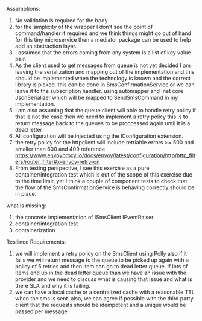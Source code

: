 Assumptions:
1) No validation is required for the body
2) for the simplicity of the wrapper I don't see the point of command/handler if required and we think things might go out of hand for this tiny microservice then a mediator package can be used to help add an abstraction layer.
3) I assumed that the errors coming from any system is a list of key value pair.
4) As the client used to get messages from queue is not yet decided I am leaving the serialization and mapping out of the implementation and this should be implemented when the technology is known and the correct library is picked. this can be done in SmsConfirmationService or we can leave it to the subscription handler. using automapper and .net core JsonSerializer which will be mapped to SendSmsCommand in my implementation.
5) I am also assuming that the queue client will able to handle retry policy if that is not the case then we need to implement a retry policy this is to return message back to the queues to be proccessed again until it is a dead letter
6) All configuration will be injected using the IConfiguration extension.
7) the retry policy for the httpclient will include retriable errors >= 500 and smaller than 600 and 409 reference https://www.envoyproxy.io/docs/envoy/latest/configuration/http/http_filters/router_filter#x-envoy-retry-on
8) From testing perspective, I see this exercise as a pure container/integration test which is out of the scope of this exercise due to the time limit, yet I think a couple of component tests to check that the flow of the SmsConfirmationService is behaving correctly should be in place. 

what is missing:
1) the concrete implementation of ISmsClient IEventRaiser
2) container/integration test
3) containerization 


Resilince Requirements:
1) we will implement a retry policy on the SmsClient using Polly also if it fails we will return message to the queue to be picked up again with a policy of 5 retries and then item can go to dead letter queue. if lots of items end up in the dead letter queue than we have an issue with the provider and we need to discuss what is causing that issue and what is there SLA and why it is failing.
2) we can have a local cache or a centralized cache with a reasonable TTL when the sms is sent. also, we can agree if possible with the third party client that the requests should be idempotent and a unique would be passed per message



